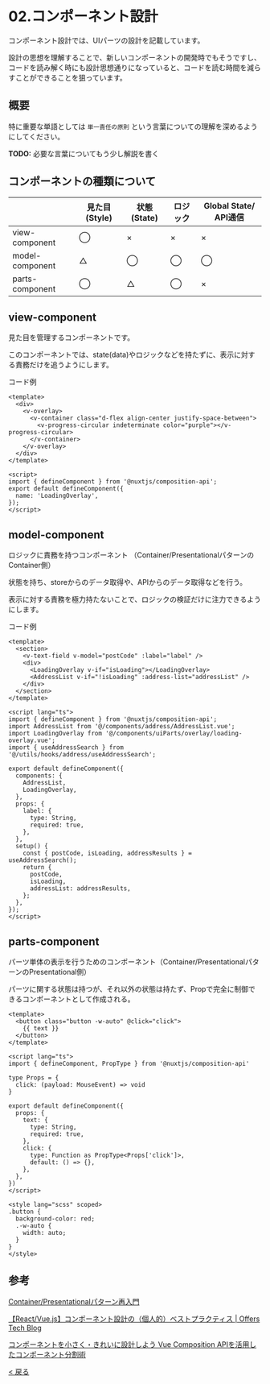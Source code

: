 # 02.コンポーネント設計

コンポーネント設計では、UIパーツの設計を記載しています。

設計の思想を理解することで、新しいコンポーネントの開発時でもそうですし、コードを読み解く時にも設計思想通りになっていると、コードを読む時間を減らすことができることを狙っています。

## 概要

特に重要な単語としては `単一責任の原則` という言葉についての理解を深めるようにしてください。

**TODO:** 必要な言葉についてもう少し解説を書く

## コンポーネントの種類について

|                 | 見た目(Style) | 状態(State) | ロジック | Global State/ API通信 |
| --------------- | ------------- | ----------- | -------- | --------------------- |
| view-component  | ◯             | ×           | ×        | ×                     |
| model-component | △             | ◯           | ◯        | ◯                     |
| parts-component | ◯             | △           | ◯        | ×                     |



## view-component

見た目を管理するコンポーネントです。

このコンポーネントでは、state(data)やロジックなどを持たずに、表示に対する責務だけを追うようにします。

コード例

```vue
<template>
  <div>
    <v-overlay>
      <v-container class="d-flex align-center justify-space-between">
        <v-progress-circular indeterminate color="purple"></v-progress-circular>
      </v-container>
    </v-overlay>
  </div>
</template>

<script>
import { defineComponent } from '@nuxtjs/composition-api';
export default defineComponent({
  name: 'LoadingOverlay',
});
</script>
```



## model-component

ロジックに責務を持つコンポーネント （Container/PresentationalパターンのContainer側）

状態を持ち、storeからのデータ取得や、APIからのデータ取得などを行う。

表示に対する責務を極力持たないことで、ロジックの検証だけに注力できるようにします。

コード例

```vue
<template>
  <section>
    <v-text-field v-model="postCode" :label="label" />
    <div>
      <LoadingOverlay v-if="isLoading"></LoadingOverlay>
      <AddressList v-if="!isLoading" :address-list="addressList" />
    </div>
  </section>
</template>

<script lang="ts">
import { defineComponent } from '@nuxtjs/composition-api';
import AddressList from '@/components/address/AddressList.vue';
import LoadingOverlay from '@/components/uiParts/overlay/loading-overlay.vue';
import { useAddressSearch } from '@/utils/hooks/address/useAddressSearch';

export default defineComponent({
  components: {
    AddressList,
    LoadingOverlay,
  },
  props: {
    label: {
      type: String,
      required: true,
    },
  },
  setup() {
    const { postCode, isLoading, addressResults } = useAddressSearch();
    return {
      postCode,
      isLoading,
      addressList: addressResults,
    };
  },
});
</script>
```



## parts-component

パーツ単体の表示を行うためのコンポーネント（Container/PresentationalパターンのPresentational側）

パーツに関する状態は持つが、それ以外の状態は持たず、Propで完全に制御できるコンポーネントとして作成される。

```vue
<template>
  <button class="button -w-auto" @click="click">
    {{ text }}
  </button>
</template>

<script lang="ts">
import { defineComponent, PropType } from '@nuxtjs/composition-api'

type Props = {
  click: (payload: MouseEvent) => void
}

export default defineComponent({
  props: {
    text: {
      type: String,
      required: true,
    },
    click: {
      type: Function as PropType<Props['click']>,
      default: () => {},
    },
  },
})
</script>

<style lang="scss" scoped>
.button {
  background-color: red;
  .-w-auto {
    width: auto;
  }
}
</style>
```

## 参考

[Container/Presentationalパターン再入門](https://zenn.dev/kazu777/articles/9460c75b7cd8d1)

[【React/Vue.js】コンポーネント設計の（個人的）ベストプラクティス | Offers Tech Blog](https://zenn.dev/offers/articles/20220523-component-design-best-practice)

[コンポーネントを小さく・きれいに設計しよう Vue Composition APIを活用したコンポーネント分割術](https://ics.media/entry/210929/)

[< 戻る](./00-getting-started.md)

